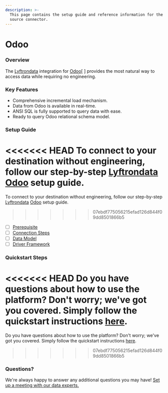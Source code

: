 ```yaml
---
description: >-
  This page contains the setup guide and reference information for the Odoo
  source connector.
---
```


# Odoo

### Overview

The [Lyftrondata](https://www.lyftrondata.com/) integration for [Odoo](https://www.lyftrondata.com/integration/finance-analytics/odoo//)[ ] provides the most natural way to access data while requiring no engineering.

### Key Features

* Comprehensive incremental load mechanism.
* Data from Odoo is available in real-time.
* ANSI SQL is fully supported to query data with ease.
* Ready to query Odoo relational schema model.

### Setup Guide

<<<<<<< HEAD
To connect to your destination without engineering, follow our step-by-step [Lyftrondata](https://www.lyftrondata.com/)  [Odoo](https://www.lyftrondata.com/integration/finance-analytics/odoo/) setup guide.
=======
To connect to your destination without engineering, follow our step-by-step [Lyftrondata](https://www.lyftrondata.com/) [Odoo](https://www.lyftrondata.com/integration/odoo/) setup guide.
>>>>>>> 07ebdf775056215efad126d844f09dd8501866b5

* [ ] [Prerequisite](prerequisite.md)
* [ ] [Connection Steps](connection-steps.md)
* [ ] [Data Model](data-model/)
* [ ] [Driver Framework](driver-framework/)

### Quickstart Steps

<<<<<<< HEAD
Do you have questions about how to use the platform? Don't worry; we've got you covered. Simply follow the quickstart instructions [here](../../../finance-analytics/odoo/quickstart-steps.md).
=======
Do you have questions about how to use the platform? Don't worry; we've got you covered. Simply follow the quickstart instructions [here](./).
>>>>>>> 07ebdf775056215efad126d844f09dd8501866b5

### Questions? <a href="#questions" id="questions"></a>

We're always happy to answer any additional questions you may have! [Set up a meeting with our data experts.](https://www.lyftrondata.com/book-a-meeting/)

